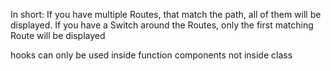 In short:
If you have multiple Routes, that match the path, all of them will be displayed.
If you have a Switch around the Routes, only the first matching Route will be displayed


hooks can only be used inside function components not inside class